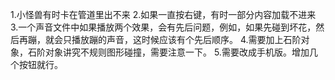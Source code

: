1.小怪兽有时卡在管道里出不来
2.如果一直按右键，有时一部分内容加载不进来
3.一个声音文件中如果播放两个效果，会有先后问题，例如，如果先碰到坏花，然后再蹦，就会只播放蹦的声音，这时候应该有个先后顺序。
4.需要加上石阶对象，石阶对象讲究不规则图形碰撞，需要注意一下。
5.需要改成手机版。增加几个按钮就行。